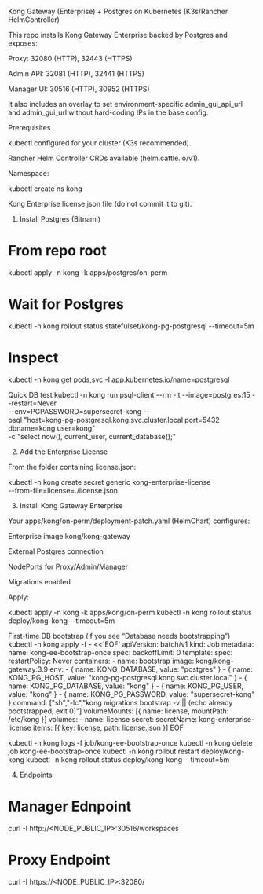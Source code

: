 Kong Gateway (Enterprise) + Postgres on Kubernetes (K3s/Rancher HelmController)

This repo installs Kong Gateway Enterprise backed by Postgres and exposes:

Proxy: 32080 (HTTP), 32443 (HTTPS)

Admin API: 32081 (HTTP), 32441 (HTTPS)

Manager UI: 30516 (HTTP), 30952 (HTTPS)

It also includes an overlay to set environment-specific admin_gui_api_url and admin_gui_url without hard-coding IPs in the base config.

Prerequisites

kubectl configured for your cluster (K3s recommended).

Rancher Helm Controller CRDs available (helm.cattle.io/v1).

Namespace:

kubectl create ns kong


Kong Enterprise license.json file (do not commit it to git).

1) Install Postgres (Bitnami)
# From repo root
kubectl apply -n kong -k apps/postgres/on-perm

# Wait for Postgres
kubectl -n kong rollout status statefulset/kong-pg-postgresql --timeout=5m

# Inspect
kubectl -n kong get pods,svc -l app.kubernetes.io/name=postgresql

Quick DB test
kubectl -n kong run psql-client --rm -it --image=postgres:15 --restart=Never \
  --env=PGPASSWORD=supersecret-kong -- \
  psql "host=kong-pg-postgresql.kong.svc.cluster.local port=5432 dbname=kong user=kong" \
  -c "select now(), current_user, current_database();"

2) Add the Enterprise License

From the folder containing license.json:

kubectl -n kong create secret generic kong-enterprise-license \
  --from-file=license=./license.json

3) Install Kong Gateway Enterprise

Your apps/kong/on-perm/deployment-patch.yaml (HelmChart) configures:

Enterprise image kong/kong-gateway

External Postgres connection

NodePorts for Proxy/Admin/Manager

Migrations enabled

Apply:

kubectl apply -n kong -k apps/kong/on-perm
kubectl -n kong rollout status deploy/kong-kong --timeout=5m

First-time DB bootstrap (if you see “Database needs bootstrapping”)
kubectl -n kong apply -f - <<'EOF'
apiVersion: batch/v1
kind: Job
metadata:
  name: kong-ee-bootstrap-once
spec:
  backoffLimit: 0
  template:
    spec:
      restartPolicy: Never
      containers:
      - name: bootstrap
        image: kong/kong-gateway:3.9
        env:
        - { name: KONG_DATABASE, value: "postgres" }
        - { name: KONG_PG_HOST, value: "kong-pg-postgresql.kong.svc.cluster.local" }
        - { name: KONG_PG_DATABASE, value: "kong" }
        - { name: KONG_PG_USER, value: "kong" }
        - { name: KONG_PG_PASSWORD, value: "supersecret-kong" }
        command: ["sh","-lc","kong migrations bootstrap -v || (echo already bootstrapped; exit 0)"]
        volumeMounts: [{ name: license, mountPath: /etc/kong }]
      volumes:
      - name: license
        secret:
          secretName: kong-enterprise-license
          items: [{ key: license, path: license.json }]
EOF

kubectl -n kong logs -f job/kong-ee-bootstrap-once
kubectl -n kong delete job kong-ee-bootstrap-once
kubectl -n kong rollout restart deploy/kong-kong
kubectl -n kong rollout status deploy/kong-kong --timeout=5m

4) Endpoints
# Manager Ednpoint
curl -I http://<NODE_PUBLIC_IP>:30516/workspaces

# Proxy Endpoint
curl -I https://<NODE_PUBLIC_IP>:32080/